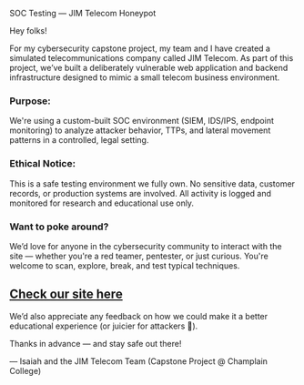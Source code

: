 SOC Testing — JIM Telecom Honeypot

Hey folks!

For my cybersecurity capstone project, my team and I have created a simulated telecommunications company called JIM Telecom. As part of this project, we’ve built a deliberately vulnerable web application and backend infrastructure designed to mimic a small telecom business environment.

### Purpose:
We're using a custom-built SOC environment (SIEM, IDS/IPS, endpoint monitoring) to analyze attacker behavior, TTPs, and lateral movement patterns in a controlled, legal setting.

### Ethical Notice:

This is a safe testing environment we fully own.
No sensitive data, customer records, or production systems are involved.
All activity is logged and monitored for research and educational use only.

### Want to poke around?
We’d love for anyone in the cybersecurity community to interact with the site — whether you're a red teamer, pentester, or just curious. You're welcome to scan, explore, break, and test typical techniques.

## [Check our site here]()

We’d also appreciate any feedback on how we could make it a better educational experience (or juicier for attackers 👀).

Thanks in advance — and stay safe out there!

— Isaiah and the JIM Telecom Team
(Capstone Project @ Champlain College)
